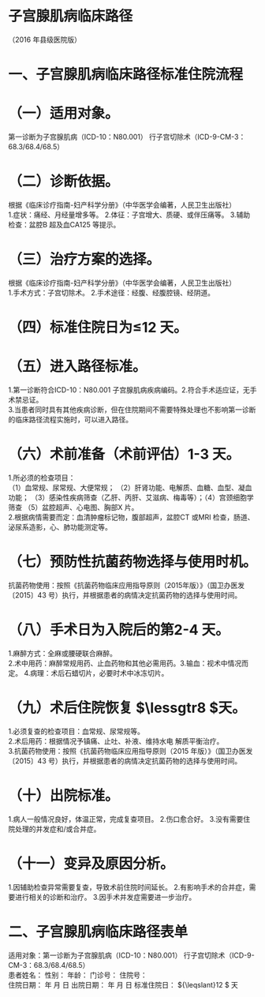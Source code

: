 # 子宫腺肌病临床路径  
（2016 年县级医院版）  
# 一、子宫腺肌病临床路径标准住院流程  
# （一）适用对象。  
第一诊断为子宫腺肌病（ICD-10：N80.001） 行子宫切除术（ICD-9-CM-3：68.3/68.4/68.5）  
# （二）诊断依据。  
根据《临床诊疗指南-妇产科学分册》（中华医学会编著，人民卫生出版社）  
1.症状：痛经、月经量增多等。 2.体征：子宫增大、质硬、或伴压痛等。 3.辅助检查：盆腔B 超及血CA125 等提示。  
# （三）治疗方案的选择。  
根据《临床诊疗指南-妇产科学分册》（中华医学会编著，人民卫生出版社）  
1.手术方式：子宫切除术。 2.手术途径：经腹、经腹腔镜、经阴道。  
# （四）标准住院日为≤12 天。  
# （五）进入路径标准。  
1.第一诊断符合ICD-10：N80.001 子宫腺肌病疾病编码。2.符合手术适应证，无手术禁忌证。  
3.当患者同时具有其他疾病诊断，但在住院期间不需要特殊处理也不影响第一诊断的临床路径流程实施时，可以进入路径。  
# （六）术前准备（术前评估）1-3 天。  
1.所必须的检查项目：  
（1）血常规、尿常规、大便常规； （2）肝肾功能、电解质、血糖、血型、凝血功能； （3）感染性疾病筛查（乙肝、丙肝、艾滋病、梅毒等）；（4）宫颈细胞学筛查 （5）盆腔超声、心电图、胸部X 片。  
2.根据病情需要而定：血清肿瘤标记物，腹部超声，盆腔CT 或MRI 检查，肠道、泌尿系造影，心、肺功能测定等。  
# （七）预防性抗菌药物选择与使用时机。  
抗菌药物使用：按照《抗菌药物临床应用指导原则（2015年版）》（国卫办医发〔2015〕43 号）执行，并根据患者的病情决定抗菌药物的选择与使用时间。  
# （八）手术日为入院后的第2-4 天。  
1.麻醉方式：全麻或腰硬联合麻醉。  
2.术中用药：麻醉常规用药、止血药物和其他必需用药。3.输血：视术中情况而定。 4.病理：术后石蜡切片，必要时术中冰冻切片。  
# （九）术后住院恢复 $\lessgtr8 $天。  
1.必须复查的检查项目：血常规、尿常规等。  
2.术后用药：根据情况予镇痛、止吐、补液、维持水电 解质平衡治疗。  
3.抗菌药物使用：按照《抗菌药物临床应用指导原则（2015 年版）》（国卫办医发〔2015〕43 号）执行，并根据患者的病情决定抗菌药物的选择与使用时间。  
# （十）出院标准。  
1.病人一般情况良好，体温正常，完成复查项目。 2.伤口愈合好。 3.没有需要住院处理的并发症和/或合并症。  
# （十一）变异及原因分析。  
1.因辅助检查异常需要复查，导致术前住院时间延长。 2.有影响手术的合并症，需要进行相关的诊断和治疗。 3.因手术并发症需要进一步治疗。  
# 二、子宫腺肌病临床路径表单  
适用对象：第一诊断为子宫腺肌病（ICD-10：N80.001） 行子宫切除术（ICD-9-CM-3：68.3/68.4/68.5）  
患者姓名：           性别：    年龄：    门诊号：       住院号：  
住院日期：   年  月  日    出院日期：   年  月   日     标准住院日： ${\leqslant}12 $ 天  
